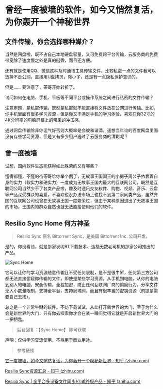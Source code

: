 # 曾经一度被墙的软件，如今又悄然复活，为你轰开一个神秘世界

## 文件传输，你会选择哪种媒介？

当然是网盘啦，既不占自己本地硬盘容量，又可免费跨平台传输，云服务商的免费带宽除了速度慢之外是真的挺香，而且还方便。

还有就是使用QQ、微信这种及时通讯工具传输文件，比较私密一点的文件我可以选择不走公网，直接用U盘拷贝，你小子，还是有一点隐私保护意识的。

但是...... 要注意了，茶哥开始转折了。

试问如何在电脑、手机、平板等不同平台或操作系统之间进行私密的文件传输？

注意审题，是私密传输，既然是私密就不能直接将文件放在公网进行传输。比如，你手机里面有很多学习资源，但是你又不满足手机的学习体验，喜欢在你32寸的4K分辨率的电脑屏幕上的带来的冲击感。

通过网盘传输除非你运气好否则大概率是会被和谐滴，遥想当年谁的百度网盘里面没有存些学习资源，但是又有多少用户逃过了云服务商的清剿呢？

## 曾一度被墙

试想，国内软件生态能获得如此殊荣的又有哪些？

懂得都懂，不懂的待茶哥给你举个例了，无故事王国国王的小舅子周公子依靠着自身的实力（软实力和硬实力）一度成为无故事王国内最大的互联网公司，既然是互联网公司当然少不了各类产品啦，像及时通讯交友软件、购物、视频、音乐、云盘等产品深受群众的喜爱，不喜欢也没办法市场上也找不到第二家同类产品，虽然齐国的互联网公司也曾在无故事王国一度繁荣过，但由于某种原因退出了无故事王国的市场，王国内的群众自然也就无法直接使用他们的软件。

## Resilio Sync Home 何方神圣

> Resilio Sync 原名 Bittorrent Sync，是美国 Bittorrent Inc. 公司开发。

是的，你没看错，就是那家发明BT下载技术、造福无数老司机的那家公司推出的产品。

![Sync Home](https://hediancha-1312143060.cos.ap-shanghai.myqcloud.com/202305062210452.png)

它可以让你的学习资源随意传输且不受任何限制，是不是很牛掰，任何第三方公司都无法直接偷窥你传输的文件，即使是某些学习资源，从手机到电脑，从你的电脑到别人的电脑，安全传输，全程加密，防止任何互联网厂商的偷窥行为，分享文件无大小数量限制，支持全平台，支持局域网，而且有很丰富的密钥资源（前提是需要自己去找）。

总之是一个非常牛掰的软件。不妨下载试试，从此打开新世界的大门，至于为什么会是新世界的大门，只有你去探索你才会在某一瞬间觉得它就是开启新世界大门的一把钥匙。

> 后台回复：【Sync Home】   即可获取

声明：仅供学习交流使用，不得用于商业用途。







> 参考链接

[它一度被墙，如今又悄然复活，为你轰开一个隐秘新世界 - 知乎 (zhihu.com)](https://zhuanlan.zhihu.com/p/280756218)

[Resilio Sync资源汇总 - 知乎 (zhihu.com)](https://zhuanlan.zhihu.com/p/569224349)

[Resilio Sync | 全平台多设备文件同步/传输终极产品 - 知乎 (zhihu.com)](https://zhuanlan.zhihu.com/p/459403503)